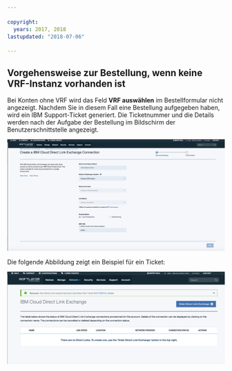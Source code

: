 ```yaml
---

copyright:
  years: 2017, 2018
lastupdated: "2018-07-06"

---
```


## Vorgehensweise zur Bestellung, wenn keine VRF-Instanz vorhanden ist

Bei Konten ohne VRF wird das Feld **VRF auswählen** im Bestellformular nicht angezeigt. Nachdem Sie in diesem Fall eine Bestellung aufgegeben haben, wird ein IBM Support-Ticket generiert. Die Ticketnummer und die Details werden nach der Aufgabe der Bestellung im Bildschirm der Benutzerschnittstelle angezeigt.

![Schritt NV1](/images/No-VRF-Step1.png)

Die folgende Abbildung zeigt ein Beispiel für ein Ticket:

![Schritt NV1 mit Ticket](/images/No-VRF-Step1-ticket.png)
